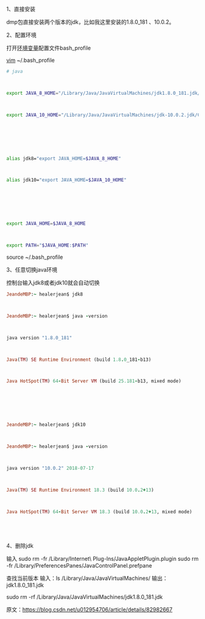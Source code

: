 1、直接安装

dmp包直接安装两个版本的jdk，比如我这里安装的1.8.0_181 、10.0.2。

2、配置环境

打开[环境变量](https://so.csdn.net/so/search?q=环境变量&spm=1001.2101.3001.7020)配置文件bash_profile

[vim](https://so.csdn.net/so/search?q=vim&spm=1001.2101.3001.7020) ~/.bash_profile 

```bash
# java



export JAVA_8_HOME="/Library/Java/JavaVirtualMachines/jdk1.8.0_181.jdk/Contents/Home"



export JAVA_10_HOME="/Library/Java/JavaVirtualMachines/jdk-10.0.2.jdk/Contents/Home"



 



alias jdk8="export JAVA_HOME=$JAVA_8_HOME"



alias jdk10="export JAVA_HOME=$JAVA_10_HOME"



 



export JAVA_HOME=$JAVA_8_HOME



export PATH="$JAVA_HOME:$PATH"
```


source ~/.bash_profile


3、任意切换java环境

控制台输入jdk8或者jdk10就会自动切换

```ruby
JeandeMBP:~ healerjean$ jdk8



JeandeMBP:~ healerjean$ java -version



java version "1.8.0_181"



Java(TM) SE Runtime Environment (build 1.8.0_181-b13)



Java HotSpot(TM) 64-Bit Server VM (build 25.181-b13, mixed mode)



 



JeandeMBP:~ healerjean$ jdk10



JeandeMBP:~ healerjean$ java -version



java version "10.0.2" 2018-07-17



Java(TM) SE Runtime Environment 18.3 (build 10.0.2+13)



Java HotSpot(TM) 64-Bit Server VM 18.3 (build 10.0.2+13, mixed mode)



 
```


4、删除jdk

输入 
sudo rm -fr /Library/Internet\ Plug-Ins/JavaAppletPlugin.plugin 
sudo rm -fr /Library/PreferencesPanes/JavaControlPanel.prefpane


查找当前版本 
输入：ls /Library/Java/JavaVirtualMachines/ 
输出：jdk1.8.0_181.jdk

sudo rm -rf /Library/Java/JavaVirtualMachines/jdk1.8.0_181.jdk


原文：https://blog.csdn.net/u012954706/article/details/82982667 
 